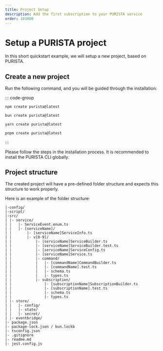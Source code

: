 ```yaml
---
title: Project Setup
description: Add the first subscription to your PURISTA service
order: 101000
---
```


# Setup a PURISTA project

In this short quickstart example, we will setup a new project, based on PURISTA.

## Create a new project

Run the following command, and you will be guided through the installation:

::: code-group

```bash [npm]
npm create purista@latest
```

```bash [bun]
bun create purista@latest
```

```bash [yarn]
yarn create purista@latest
```

```bash [pnpm]
pnpm create purista@latest
```

:::

Please follow the steps in the installation process.
It is recommended to install the PURISTA CLI globally.

## Project structure

The created project will have a pre-defined folder structure and expects this structure to work properly.

Here is an example of the folder structure:

```text
|-config/
|-script/
|-src/
| |- service/
| |   |- ServiceEvent.enum.ts
| |   |- [serviceName]/
| |       |- [serviceName]ServiceInfo.ts
| |       |- v[0-9]/
| |           |- [serviceName]ServiceBuilder.ts
| |           |- [serviceName]ServiceBuilder.test.ts
| |           |- [serviceName]ServiceConfig.ts
| |           |- [serviceName]Service.ts
| |           |- command/
| |           |   |- [commandName]CommandBuilder.ts
| |           |   |- [commandName].test.ts
| |           |   |- schema.ts
| |           |   |- types.ts
| |           |- subscription/
| |               |- [subscriptionName]SubscriptionBuilder.ts
| |               |- [subscriptionName].test.ts
| |               |- schema.ts
| |               |- types.ts
| |- store/
| |   |- config/
| |   |- state/
| |   |- secret/
| |- eventbridge/
|- package.json
|- package-lock.json / bun.lockb
|- tsconfig.json
|- .gitignore
|- readme.md
|- jest.config.js